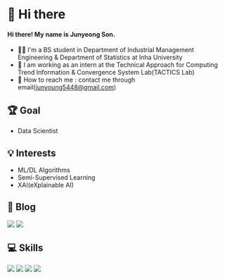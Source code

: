 # 👋 Hi there
#### Hi there! My name is Junyeong Son.
- 👨‍🎓 I'm a BS student in Department of Industrial Management Engineering & Department of Statistics at Inha University
- 🧸 I am working as an intern at the Technical Approach for Computing Trend Information & Convergence System Lab(TACTICS Lab)
- 📩 How to reach me : contact me through email(junyoung5448@gmail.com)

## 🏆 Goal
- Data Scientist

## 💡 Interests
- ML/DL Algorithms
- Semi-Supervised Learning
- XAI(eXplainable AI)

## 📰 Blog
<a href="https://sonstory.tistory.com"><img src="https://img.shields.io/badge/Tistory-000000?style=flat-square&logo=Tistory&logoColor=white&link=https://sonstory.tistory.com"/></a> <a href="https://blog.naver.com/sjy5448"><img src="https://img.shields.io/badge/Naver-03C75A?style=flat-square&logo=Naver&logoColor=white&link=https://blog.naver.com/sjy5448"/></a>

## 💻 Skills
<img src="https://img.shields.io/badge/Python-3776AB?style=flat-square&logo=Python&logoColor=white"> <img src="https://img.shields.io/badge/Pytorch-EE4C2C?style=flat-square&logo=Pytorch&logoColor=white"> <img src="https://img.shields.io/badge/TensorFlow-FF6F00?style=flat-square&logo=TensorFlow&logoColor=white"> <img src="https://img.shields.io/badge/R-276DC3?style=flat-square&logo=R&logoColor=white">
